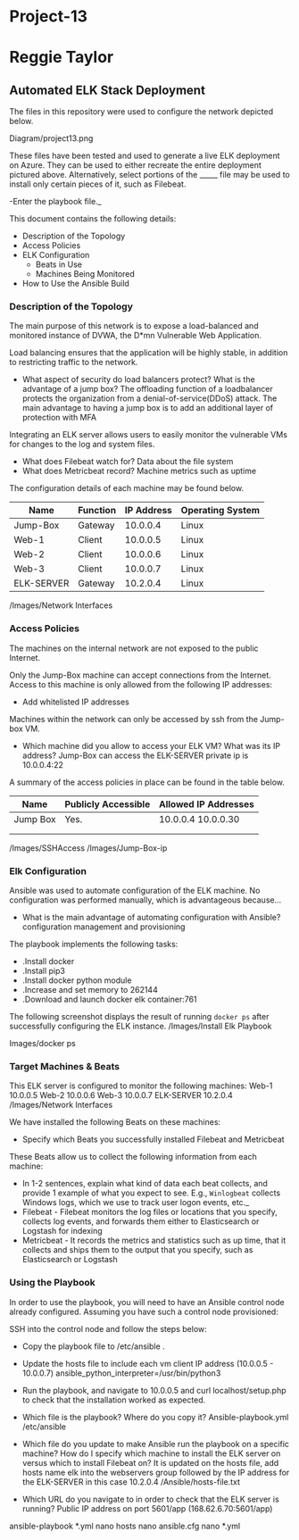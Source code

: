 # Project-13
# Reggie Taylor
## Automated ELK Stack Deployment

The files in this repository were used to configure the network depicted below.

Diagram/project13.png

These files have been tested and used to generate a live ELK deployment on Azure. They can be used to either recreate the entire deployment pictured above. Alternatively, select portions of the _____ file may be used to install only certain pieces of it, such as Filebeat.

  -Enter the playbook file._

This document contains the following details:
- Description of the Topology
- Access Policies
- ELK Configuration
  - Beats in Use
  - Machines Being Monitored
- How to Use the Ansible Build


### Description of the Topology

The main purpose of this network is to expose a load-balanced and monitored instance of DVWA, the D*mn Vulnerable Web Application.

Load balancing ensures that the application will be highly stable, in addition to restricting traffic to the network.
- What aspect of security do load balancers protect? What is the advantage of a jump box? 
The offloading function of a loadbalancer protects the organization from a denial-of-service(DDoS) attack.
The main advantage to having a jump box is to add an additional layer of protection with MFA

Integrating an ELK server allows users to easily monitor the vulnerable VMs for changes to the log and system files.
- What does Filebeat watch for? Data about the file system
- What does Metricbeat record? Machine metrics such as uptime

The configuration details of each machine may be found below.

| Name     | Function | IP Address | Operating System |
|----------|----------|------------|------------------|
| Jump-Box | Gateway  | 10.0.0.4   | Linux            |
| Web-1    | Client   | 10.0.0.5   | Linux            |
| Web-2    | Client   | 10.0.0.6   | Linux            |
| Web-3    | Client   | 10.0.0.7   | Linux            |
|ELK-SERVER| Gateway  | 10.2.0.4   | Linux            |
/Images/Network Interfaces

### Access Policies

The machines on the internal network are not exposed to the public Internet. 

Only the Jump-Box machine can accept connections from the Internet. Access to this machine is only allowed from the following IP addresses:
- Add whitelisted IP addresses <Hidden>

Machines within the network can only be accessed by ssh from the Jump-box VM.
- Which machine did you allow to access your ELK VM? What was its IP address? Jump-Box can access the ELK-SERVER private ip is 10.0.0.4:22

A summary of the access policies in place can be found in the table below.

| Name     | Publicly Accessible | Allowed IP Addresses |
|----------|---------------------|----------------------|
| Jump Box | Yes.                | 10.0.0.4 10.0.0.30   |
|          |                     |                      |
|          |                     |                      |
/Images/SSHAccess
/Images/Jump-Box-ip

### Elk Configuration

Ansible was used to automate configuration of the ELK machine. No configuration was performed manually, which is advantageous because...
- What is the main advantage of automating configuration with Ansible? configuration management and provisioning

The playbook implements the following tasks:
- .Install docker
- .Install pip3
- .Install docker python module
- .Increase and set memory to 262144
- .Download and launch docker elk container:761

The following screenshot displays the result of running `docker ps` after successfully configuring the ELK instance.
/Images/Install Elk Playbook

Images/docker ps

### Target Machines & Beats
This ELK server is configured to monitor the following machines:
Web-1 10.0.0.5
Web-2 10.0.0.6 
Web-3 10.0.0.7
ELK-SERVER 10.2.0.4
/Images/Network Interfaces

We have installed the following Beats on these machines:
- Specify which Beats you successfully installed 
Filebeat and Metricbeat

These Beats allow us to collect the following information from each machine:
- In 1-2 sentences, explain what kind of data each beat collects, and provide 1 example of what you expect to see. E.g., `Winlogbeat` collects Windows logs, which we use to track user logon events, etc._
- Filebeat - Filebeat monitors the log files or locations that you specify, collects log events, and forwards them either to Elasticsearch or Logstash for indexing
- Metricbeat - It records the metrics and statistics such as up time, that it collects and ships them to the output that you specify, such as Elasticsearch or Logstash

### Using the Playbook
In order to use the playbook, you will need to have an Ansible control node already configured. Assuming you have such a control node provisioned: 

SSH into the control node and follow the steps below:
- Copy the playbook file to /etc/ansible .
- Update the hosts file to include each vm client IP address (10.0.0.5 - 10.0.0.7) ansible_python_interpreter=/usr/bin/python3
- Run the playbook, and navigate to 10.0.0.5 and curl localhost/setup.php to check that the installation worked as expected.

- Which file is the playbook? Where do you copy it? Ansible-playbook.yml /etc/ansible
- Which file do you update to make Ansible run the playbook on a specific machine? How do I specify which machine to install the ELK server on versus which to install Filebeat on? It is updated on the hosts file, add hosts name elk into the webservers group followed by the IP address for the ELK-SERVER in this case 10.2.0.4
/Ansible/hosts-file.txt
- Which URL do you navigate to in order to check that the ELK server is running? Public IP address on port 5601/app (168.62.6.70:5601/app)

ansible-playbook *.yml
nano hosts
nano ansible.cfg
nano *.yml 
